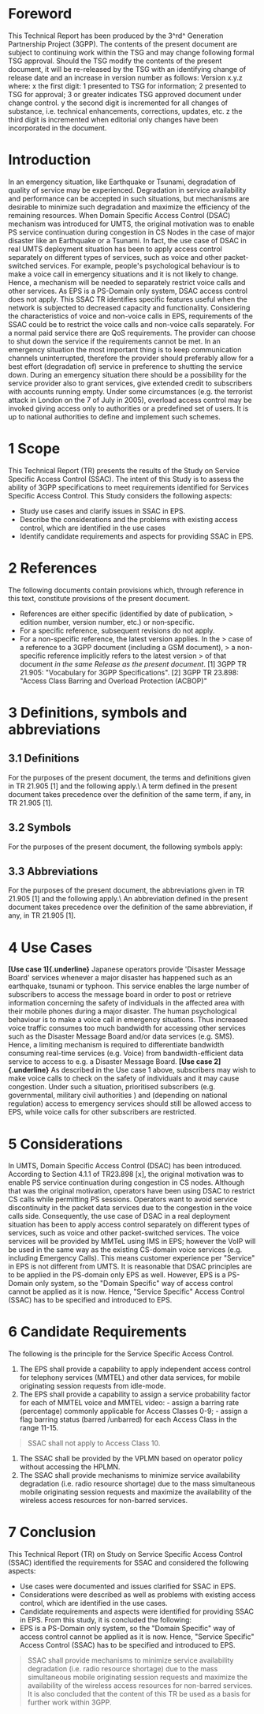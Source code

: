 # Foreword
This Technical Report has been produced by the 3^rd^ Generation Partnership
Project (3GPP).
The contents of the present document are subject to continuing work within the
TSG and may change following formal TSG approval. Should the TSG modify the
contents of the present document, it will be re-released by the TSG with an
identifying change of release date and an increase in version number as
follows:
Version x.y.z
where:
x the first digit:
1 presented to TSG for information;
2 presented to TSG for approval;
3 or greater indicates TSG approved document under change control.
y the second digit is incremented for all changes of substance, i.e. technical
enhancements, corrections, updates, etc.
z the third digit is incremented when editorial only changes have been
incorporated in the document.
# Introduction
In an emergency situation, like Earthquake or Tsunami, degradation of quality
of service may be experienced. Degradation in service availability and
performance can be accepted in such situations, but mechanisms are desirable
to minimize such degradation and maximize the efficiency of the remaining
resources.
When Domain Specific Access Control (DSAC) mechanism was introduced for UMTS,
the original motivation was to enable PS service continuation during
congestion in CS Nodes in the case of major disaster like an Earthquake or a
Tsunami.
In fact, the use case of DSAC in real UMTS deployment situation has been to
apply access control separately on different types of services, such as voice
and other packet-switched services.
For example, people's psychological behaviour is to make a voice call in
emergency situations and it is not likely to change. Hence, a mechanism will
be needed to separately restrict voice calls and other services.
As EPS is a PS-Domain only system, DSAC access control does not apply.
This SSAC TR identifies specific features useful when the network is subjected
to decreased capacity and functionality. Considering the characteristics of
voice and non-voice calls in EPS, requirements of the SSAC could be to
restrict the voice calls and non-voice calls separately.
For a normal paid service there are QoS requirements. The provider can choose
to shut down the service if the requirements cannot be met. In an emergency
situation the most important thing is to keep communication channels
uninterrupted, therefore the provider should preferably allow for a best
effort (degradation of) service in preference to shutting the service down.
During an emergency situation there should be a possibility for the service
provider also to grant services, give extended credit to subscribers with
accounts running empty. Under some circumstances (e.g. the terrorist attack in
London on the 7 of July in 2005), overload access control may be invoked
giving access only to authorities or a predefined set of users. It is up to
national authorities to define and implement such schemes.
# 1 Scope
This Technical Report (TR) presents the results of the Study on Service
Specific Access Control (SSAC). The intent of this Study is to assess the
ability of 3GPP specifications to meet requirements identified for Services
Specific Access Control. This Study considers the following aspects:
  * Study use cases and clarify issues in SSAC in EPS.
  * Describe the considerations and the problems with existing access control, which are identified in the use cases
  * Identify candidate requirements and aspects for providing SSAC in EPS.
# 2 References
The following documents contain provisions which, through reference in this
text, constitute provisions of the present document.
  * References are either specific (identified by date of publication, > edition number, version number, etc.) or non‑specific.
  * For a specific reference, subsequent revisions do not apply.
  * For a non-specific reference, the latest version applies. In the > case of a reference to a 3GPP document (including a GSM document), > a non-specific reference implicitly refers to the latest version > of that document _in the same Release as the present document_.
[1] 3GPP TR 21.905: "Vocabulary for 3GPP Specifications".
[2] 3GPP TR 23.898: \"Access Class Barring and Overload Protection (ACBOP)\"
# 3 Definitions, symbols and abbreviations
## 3.1 Definitions
For the purposes of the present document, the terms and definitions given in
TR 21.905 [1] and the following apply.\ A term defined in the present document
takes precedence over the definition of the same term, if any, in TR 21.905
[1].
## 3.2 Symbols
For the purposes of the present document, the following symbols apply:
## 3.3 Abbreviations
For the purposes of the present document, the abbreviations given in TR 21.905
[1] and the following apply.\ An abbreviation defined in the present document
takes precedence over the definition of the same abbreviation, if any, in TR
21.905 [1].
# 4 Use Cases
**[Use case 1]{.underline}**
Japanese operators provide \'Disaster Message Board\' services whenever a
major disaster has happened such as an earthquake, tsunami or typhoon. This
service enables the large number of subscribers to access the message board in
order to post or retrieve information concerning the safety of individuals in
the affected area with their mobile phones during a major disaster.
The human psychological behaviour is to make a voice call in emergency
situations. Thus increased voice traffic consumes too much bandwidth for
accessing other services such as the Disaster Message Board and/or data
services (e.g. SMS).
Hence, a limiting mechanism is required to differentiate bandwidth consuming
real-time services (e.g. Voice) from bandwidth-efficient data service to
access to e.g. a Disaster Message Board.
**[Use case 2]{.underline}**
As described in the Use case 1 above, subscribers may wish to make voice calls
to check on the safety of individuals and it may cause congestion. Under such
a situation, prioritised subscribers (e.g. governmental, military civil
authorities ) and (depending on national regulation) access to emergency
services should still be allowed access to EPS, while voice calls for other
subscribers are restricted.
# 5 Considerations
In UMTS, Domain Specific Access Control (DSAC) has been introduced. According
to Section 4.1.1 of TR23.898 [x], the original motivation was to enable PS
service continuation during congestion in CS nodes.
Although that was the original motivation, operators have been using DSAC to
restrict CS calls while permitting PS sessions. Operators want to avoid
service discontinuity in the packet data services due to the congestion in the
voice calls side. Consequently, the use case of DSAC in a real deployment
situation has been to apply access control separately on different types of
services, such as voice and other packet-switched services.
The voice services will be provided by MMTeL using IMS in EPS; however the
VoIP will be used in the same way as the existing CS-domain voice services
(e.g. including Emergency Calls). This means customer experience per "Service"
in EPS is not different from UMTS.
It is reasonable that DSAC principles are to be applied in the PS-domain only
EPS as well. However, EPS is a PS-Domain only system, so the "Domain Specific"
way of access control cannot be applied as it is now. Hence, "Service
Specific" Access Control (SSAC) has to be specified and introduced to EPS.
# 6 Candidate Requirements
The following is the principle for the Service Specific Access Control.
  1. The EPS shall provide a capability to apply independent access control for telephony services (MMTEL) and other data services, for mobile originating session requests from idle-mode.
  2. The EPS shall provide a capability to assign a service probability factor for each of MMTEL voice and MMTEL video:
\- assign a barring rate (percentage) commonly applicable for Access Classes
0-9;
\- assign a flag barring status (barred /unbarred) for each Access Class in
the range 11-15.
> SSAC shall not apply to Access Class 10.
  1. The SSAC shall be provided by the VPLMN based on operator policy without accessing the HPLMN.
  2. The SSAC shall provide mechanisms to minimize service availability degradation (i.e. radio resource shortage) due to the mass simultaneous mobile originating session requests and maximize the availability of the wireless access resources for non-barred services.
# 7 Conclusion
This Technical Report (TR) on Study on Service Specific Access Control (SSAC)
identified the requirements for SSAC and considered the following aspects:
  * Use cases were documented and issues clarified for SSAC in EPS.
  * Considerations were described as well as problems with existing access control, which are identified in the use cases.
  * Candidate requirements and aspects were identified for providing SSAC in EPS.
From this study, it is concluded the following:
  * EPS is a PS-Domain only system, so the "Domain Specific" way of access control cannot be applied as it is now. Hence, "Service Specific" Access Control (SSAC) has to be specified and introduced to EPS.
> SSAC shall provide mechanisms to minimize service availability degradation
> (i.e. radio resource shortage) due to the mass simultaneous mobile
> originating session requests and maximize the availability of the wireless
> access resources for non-barred services.
It is also concluded that the content of this TR be used as a basis for
further work within 3GPP.
#